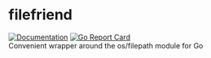 # filefriend
[![Documentation](https://godoc.org/github.com/sanderhelleso/filefriend?status.svg)](http://godoc.org/github.com/sanderhelleso/filefriend)
[![Go Report Card](https://goreportcard.com/badge/github.com/sanderhelleso/filefriend)](https://goreportcard.com/report/github.com/sanderhelleso/filefriend)
<br>
Convenient wrapper around the os/filepath module for Go
